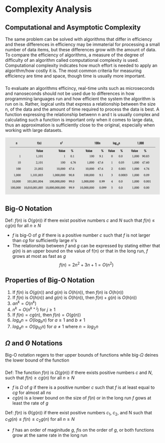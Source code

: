 # Complexity Analysis
## Computational and Asymptotic Complexity
The same problem can be solved with algorithms that differ in efficiency and these differences in efficiency may be immaterial for processing a small number of data items, but these differences grow with the amount of data. To compare the efficiency of algorithms, a measure of the degree of difficulty of an algorithm called computational complexity is used. Computational complexity indicates how much effort is needed to apply an algorithm/how costly it is. The most common criteria for measuring efficiency are time and space, though time is usually more important. 
###
To evaluate an algorithms efficincy, real-time units such as microseconds and nanoseconds should not be used due to differences in how programming languages run and how efficient the system the algorithm is run on is. Rather, logical units that express a relationship between the size n, of the data and the amount of time required to process the data is best. A function expressing the relationship betwenn n and t is usually complex and calculating such a function is important only when it comes to large data, thus an approximation is sufficiently close to the original, especially when working with large datasets. 

<img src="size.png"/>

###
## Big-O Notation
Def: $f(n)$ is $O(g(n))$ if there exist positive numbers $c$ and $N$ such that $f(n)$ $\le$ $cg(n)$ for all $n$ $\ge$ $N$
- $f$ is big-O of $g$ if there is a positive number $c$ such that $f$ is not larger than $cg$ for sufficiently large $n$'s 
- The relationship between $f$ and $g$ can be expressed by stating either that $g(n)$ is an upper bound on the value of f(n) or that in the long run, $f$ grows at most as fast as $g$
$$f(n) =2n^2 +3n + 1 = O(n^2)$$

###
## Properties of Big-O Notation
1. If $f(n)$ is $O(g(n))$ and $g(n)$ is $O(h(n))$, then $f(n)$ is $O(h(n))$
2. If $f(n)$ is $O(h(n))$ and $g(n)$ is $O(h(n))$, then $f(n) + g(n)$ is $O(h(n))$
3. $an^k = O(n^k)$
4. $n^k = O(n^{k+j})$ for $j \ge 1$
5. If $f(n) = cg(n)$, then $f(n) = O(g(n))$
6. $log{_a}{n} = O(log{_b}{n})$ for $a \ge 1$ and $b \neq 1$
7. $log{_a}{n} = O(lg{_{10}}{n})$ for $a \neq 1$ where $n = log{_2}{n}$

###
## $\Omega$ and $\Theta$ Notations
Big-O notation regers to ther upper bounds of functions while big-$\Omega$ deines the lower bound of the function
###
Def: The function $f(n)$ is $\Omega(g(n))$ if there exists positive numbers $c$ and $N$, such that $f(n) \ge cg(n)$ for all $n \ge N$

- $f$ is $\Omega$ of $g$ if there is a positive number $c$ such that $f$ is at least equal to $cg$ for almost all $ns$
- $cg(n)$ is a lower bound on the size of $f(n)$ or in the long run $f$ gows at least the rate of $g$

Def: $f(n)$ is $\Theta(g(n))$ if there exist positive numbers $c$<sub>1</sub>, $c$<sub>2</sub>, and N such that $c$<sub>1</sub>$g(n) \le f(n) \le c$<sub>2</sub>$g(n)$ for all $n \ge N$

- $f$ has an order of maginitude $g$, $f$is on the order of $g$, or both functions grow at the same rate in the long run